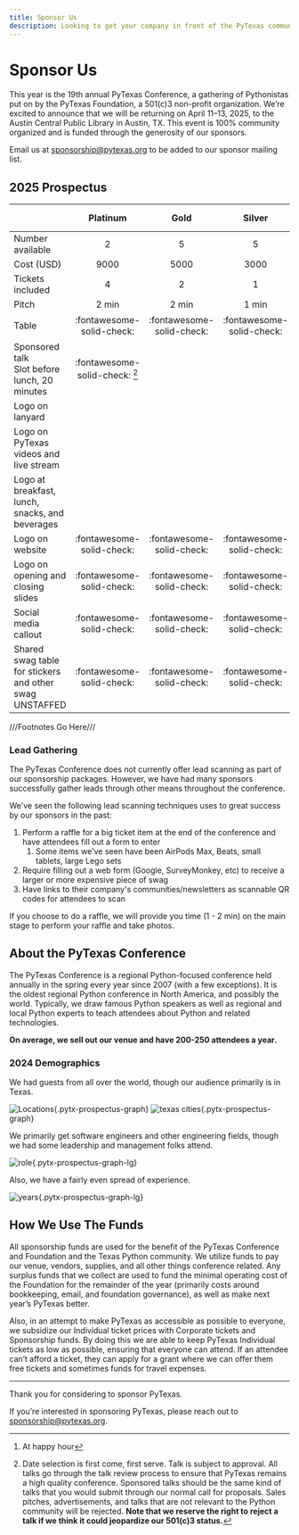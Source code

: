 ```yaml
---
title: Sponsor Us
description: Looking to get your company in front of the PyTexas community? Sponsor us today!
---
```

# Sponsor Us

This year is the 19th annual PyTexas Conference, a gathering of Pythonistas put on by the PyTexas Foundation, a 501(c)3 non-profit organization. We’re excited to announce that we will be returning on April 11&ndash;13, 2025, to the Austin Central Public Library in Austin, TX. This event is 100% community organized and is funded through the generosity of our sponsors.

Email us at [sponsorship@pytexas.org](mailto:sponsorship@pytexas.org) to be added to our sponsor mailing list.

## 2025 Prospectus

| | Platinum | Gold | Silver | Bronze | Lanyard | Live Captioning | Food/Coffee | Happy Hour |
| -- | :--: |  :--: |  :--: |  :--: |  :--: |  :--: |  :--: | :--: |
| Number available | 2 | 5 | 5 | 15 | 2 | 2 | 2 | 6 | 4 |
| Cost (USD) | 9000 | 5000 | 3000 | 1000 | 2000 | 2000 | 4000 | 4000 |
| Tickets included | 4 | 2 | 1 | 1 | 2 | 2 | 2 | 2 |
| Pitch | 2 min | 2 min | 1 min | 1 min | 2 min | 2 min | 2 min | 2 min |
| Table | :fontawesome-solid-check: | :fontawesome-solid-check: | :fontawesome-solid-check: | | | | | :fontawesome-solid-check: [^1] |
| Sponsored talk<br/>Slot before lunch, 20 minutes | :fontawesome-solid-check: [^2] ||||||||
| Logo on lanyard | |||| :fontawesome-solid-check: ||
| Logo on PyTexas videos and live stream | ||||| :fontawesome-solid-check: ||
| Logo at breakfast, lunch,<br/>snacks, and beverages | |||||| :fontawesome-solid-check: ||
| Logo on website | :fontawesome-solid-check: | :fontawesome-solid-check: | :fontawesome-solid-check: | :fontawesome-solid-check: | :fontawesome-solid-check: | :fontawesome-solid-check: | :fontawesome-solid-check: | :fontawesome-solid-check: | :fontawesome-solid-check: |
| Logo on opening and<br/>closing slides | :fontawesome-solid-check: | :fontawesome-solid-check: | :fontawesome-solid-check: | :fontawesome-solid-check: | :fontawesome-solid-check: | :fontawesome-solid-check: | :fontawesome-solid-check: | :fontawesome-solid-check: | :fontawesome-solid-check: |
| Social media callout | :fontawesome-solid-check: | :fontawesome-solid-check: | :fontawesome-solid-check: | :fontawesome-solid-check: | :fontawesome-solid-check: | :fontawesome-solid-check: | :fontawesome-solid-check: | :fontawesome-solid-check: | :fontawesome-solid-check: |
| Shared swag table<br/>for stickers and other swag<br/>UNSTAFFED | :fontawesome-solid-check: | :fontawesome-solid-check: | :fontawesome-solid-check: | :fontawesome-solid-check: | :fontawesome-solid-check: | :fontawesome-solid-check: | :fontawesome-solid-check: | :fontawesome-solid-check: | :fontawesome-solid-check: |

///Footnotes Go Here/// <!-- NOTE: This is how the markdown processor knows where to put the footnotes. Keep it at the end of the table. -->

[^1]: At happy hour
[^2]: Date selection is first come, first serve. Talk is subject to approval. All talks go through the talk review process to ensure that PyTexas remains a high quality conference. Sponsored talks should be the same kind of talks that you would submit through our normal call for proposals. Sales pitches, advertisements, and talks that are not relevant to the Python community will be rejected. **Note that we reserve the right to reject a talk if we think it could jeopardize our 501(c)3 status.**

### Lead Gathering

The PyTexas Conference does not currently offer lead scanning as part of our sponsorship packages.
However, we have had many sponsors successfully gather leads through other means throughout the conference.

We've seen the following lead scanning techniques uses to great success by our sponsors in the past:

1. Perform a raffle for a big ticket item at the end of the conference and have attendees fill out a form to enter
    1. Some items we've seen have been AirPods Max, Beats, small tablets, large Lego sets
1. Require filling out a web form (Google, SurveyMonkey, etc) to receive a larger or more expensive piece of swag
1. Have links to their company's communities/newsletters as scannable QR codes for attendees to scan

If you choose to do a raffle, we will provide you time (1 - 2 min) on the main stage to perform your raffle and take photos.

## About the PyTexas Conference

The PyTexas Conference is a regional Python-focused conference held annually in the spring every year since 2007 (with a few exceptions). It is the oldest regional Python conference in North America, and possibly the world. Typically, we draw famous Python speakers as well as regional and local Python experts to teach attendees about Python and related technologies.

**On average, we sell out our venue and have 200-250 attendees a year.**

### 2024 Demographics

We had guests from all over the world, though our audience primarily is in Texas.

![Locations](../assets/images/prospectus/Location2024.svg){.pytx-prospectus-graph}
![texas cities](../assets/images/prospectus/TexasCity2024.svg){.pytx-prospectus-graph}

We primarily get software engineers and other engineering fields, though we had some leadership and management folks attend.

![role](../assets/images/prospectus/roles2024.svg){.pytx-prospectus-graph-lg}

 Also, we have a fairly even spread of experience.

![years](../assets/images/prospectus/years2024.svg){.pytx-prospectus-graph-lg}

## How We Use The Funds

All sponsorship funds are used for the benefit of the PyTexas Conference and Foundation and the Texas Python community. We utilize funds to pay our venue, vendors, supplies, and all other things conference related. Any surplus funds that we collect are used to fund the minimal operating cost of the Foundation for the remainder of the year (primarily costs around bookkeeping, email, and foundation governance), as well as make next year’s PyTexas better.

Also, in an attempt to make PyTexas as accessible as possible to everyone, we subsidize our Individual ticket prices with Corporate tickets and Sponsorship funds. By doing this we are able to keep PyTexas Individual tickets as low as possible, ensuring that everyone can attend. If an attendee can’t afford a ticket, they can apply for a grant where we can offer them free tickets and sometimes funds for travel expenses.

---

Thank you for considering to sponsor PyTexas.

If you’re interested in sponsoring PyTexas, please reach out to [sponsorship@pytexas.org](mailto:sponsorship@pytexas.org).

